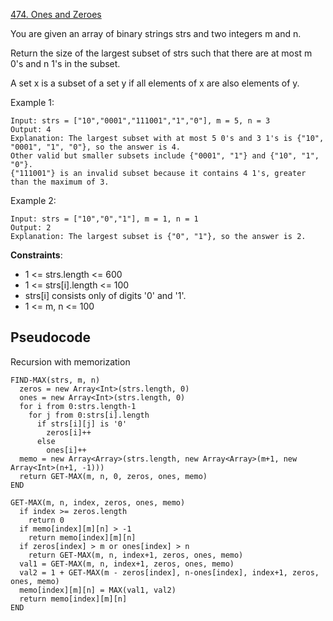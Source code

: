 [474. Ones and Zeroes](https://leetcode.com/problems/ones-and-zeroes/)

You are given an array of binary strings strs and two integers m and n.

Return the size of the largest subset of strs such that there are at most m 0's and n 1's in the subset.

A set x is a subset of a set y if all elements of x are also elements of y.

Example 1:

```
Input: strs = ["10","0001","111001","1","0"], m = 5, n = 3
Output: 4
Explanation: The largest subset with at most 5 0's and 3 1's is {"10", "0001", "1", "0"}, so the answer is 4.
Other valid but smaller subsets include {"0001", "1"} and {"10", "1", "0"}.
{"111001"} is an invalid subset because it contains 4 1's, greater than the maximum of 3.
```

Example 2:

```
Input: strs = ["10","0","1"], m = 1, n = 1
Output: 2
Explanation: The largest subset is {"0", "1"}, so the answer is 2.
```

**Constraints**:

-   1 <= strs.length <= 600
-   1 <= strs[i].length <= 100
-   strs[i] consists only of digits '0' and '1'.
-   1 <= m, n <= 100

## Pseudocode

Recursion with memorization

```
FIND-MAX(strs, m, n)
  zeros = new Array<Int>(strs.length, 0)
  ones = new Array<Int>(strs.length, 0)
  for i from 0:strs.length-1
    for j from 0:strs[i].length
      if strs[i][j] is '0'
        zeros[i]++
      else
        ones[i]++
  memo = new Array<Array>(strs.length, new Array<Array>(m+1, new Array<Int>(n+1, -1)))
  return GET-MAX(m, n, 0, zeros, ones, memo)
END

GET-MAX(m, n, index, zeros, ones, memo)
  if index >= zeros.length
    return 0
  if memo[index][m][n] > -1
    return memo[index][m][n]
  if zeros[index] > m or ones[index] > n
    return GET-MAX(m, n, index+1, zeros, ones, memo)
  val1 = GET-MAX(m, n, index+1, zeros, ones, memo)
  val2 = 1 + GET-MAX(m - zeros[index], n-ones[index], index+1, zeros, ones, memo)
  memo[index][m][n] = MAX(val1, val2)
  return memo[index][m][n]
END
```
